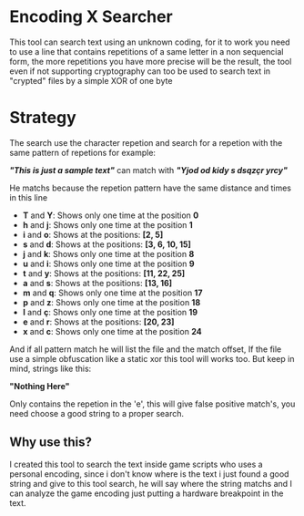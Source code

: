 ﻿# Encoding X Searcher

This tool can search text using an unknown coding, for it to work you need to use a line that contains repetitions of a same letter in a non sequencial form, the more repetitions you have more precise will be the result, the tool even if not supporting cryptography can too be used to search text in "crypted" files by a simple XOR of one byte

# Strategy

The search use the character repetion and search for a repetion with the same pattern of repetions
for example:

***"This is just a sample text"***
can match with
***"Yjod od kidy s dsqzçr yrcy"***

He matchs because the repetion pattern have the same distance and times in this line

- **T** and **Y**: Shows only one time at the position **0**
- **h** and **j**: Shows only one time at the position **1**
- **i** and **o**: Shows at the positions: **[2, 5]**
- **s** and **d**: Shows  at the positions: **[3, 6, 10, 15]**
- **j** and **k**: Shows only one time at the position **8**
- **u** and **i**: Shows only one time at the position **9**
- **t** and **y**: Shows at the positions: **[11, 22, 25]**
- **a** and **s**: Shows at the positions: **[13, 16]**
- **m** and **q**: Shows only one time at the position **17**
- **p** and **z**: Shows only one time at the position **18**
- **l** and **ç**: Shows only one time at the position **19**
- **e** and **r**: Shows at the positions: **[20, 23]**
- **x** and **c**: Shows only one time at the position **24**

And if all pattern match he will list the file and the match offset, If the file use a simple obfuscation like a static xor this tool will works too.
But keep in mind, strings like this:

**"Nothing Here"**

Only contains the repetion in the 'e', this will give false positive match's, you need choose a good string to a proper search.

## Why use this?
I created this tool to search the text inside game scripts who uses a personal encoding, since i don't know where is the text i just found a good string and give to this tool search, he will say where the string matchs and I can analyze the game encoding just putting a hardware breakpoint in the text.
